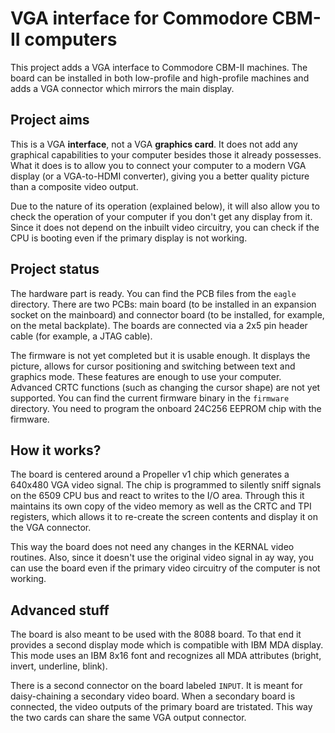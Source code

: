 # VGA interface for Commodore CBM-II computers

This project adds a VGA interface to Commodore CBM-II machines. The board can be installed in both low-profile and high-profile machines and adds a VGA connector which mirrors the main display.

## Project aims

This is a VGA **interface**, not a VGA **graphics card**. It does not add any graphical capabilities to your computer besides those it already possesses. What it does is to allow you to connect your computer to a modern VGA display (or a VGA-to-HDMI converter), giving you a better quality picture than a composite video output.

Due to the nature of its operation (explained below), it will also allow you to check the operation of your computer if you don't get any display from it. Since it does not depend on the inbuilt video circuitry, you can check if the CPU is booting even if the primary display is not working.

## Project status

The hardware part is ready. You can find the PCB files from the `eagle` directory. There are two PCBs: main board (to be installed in an expansion socket on the mainboard) and connector board (to be installed, for example, on the metal backplate). The boards are connected via a 2x5 pin header cable (for example, a JTAG cable).

The firmware is not yet completed but it is usable enough. It displays the picture, allows for cursor positioning and switching between text and graphics mode. These features are enough to use your computer. Advanced CRTC functions (such as changing the cursor shape) are not yet supported. You can find the current firmware binary in the `firmware` directory. You need to program the onboard 24C256 EEPROM chip with the firmware.

## How it works?

The board is centered around a Propeller v1 chip which generates a 640x480 VGA video signal. The chip is programmed to silently sniff signals on the 6509 CPU bus and react to writes to the I/O area. Through this it maintains its own copy of the video memory as well as the CRTC and TPI registers, which allows it to re-create the screen contents and display it on the VGA connector.

This way the board does not need any changes in the KERNAL video routines. Also, since it doesn't use the original video signal in ay way, you can use the board even if the primary video circuitry of the computer is not working.

## Advanced stuff

The board is also meant to be used with the 8088 board. To that end it provides a second display mode which is compatible with IBM MDA display. This mode uses an IBM 8x16 font and recognizes all MDA attributes (bright, invert, underline, blink).

There is a second connector on the board labeled `INPUT`. It is meant for daisy-chaining a secondary video board. When a secondary board is connected, the video outputs of the primary board are tristated. This way the two cards can share the same VGA output connector.
